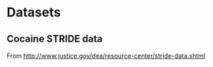 # Datasets

## Cocaine STRIDE data
From http://www.justice.gov/dea/resource-center/stride-data.shtml


